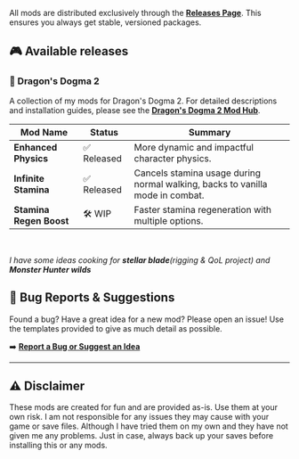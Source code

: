 All mods are distributed exclusively through the **[Releases Page](https://github.com/mauricios11/videogame_modding/releases)**. This ensures you always get stable, versioned packages.

## 🎮 Available releases

### 🐉 Dragon's Dogma 2

A collection of my mods for Dragon's Dogma 2. For detailed descriptions and installation guides, please see the **[Dragon's Dogma 2 Mod Hub](./Dragons_Dogma_2/)**.

| Mod Name                                       | Status      | Summary                                                 |
| ---------------------------------------------- | ----------- | ------------------------------------------------------- |
| **Enhanced Physics** | ✅ Released  | More dynamic and impactful character physics.           |
| **Infinite Stamina** | ✅ Released  | Cancels stamina usage during normal walking, backs to vanilla mode in combat.    |
| **Stamina Regen Boost** | 🛠️ WIP    | Faster stamina regeneration with multiple options.      |
                    

<br/>

*I have some ideas cooking for **stellar blade**(rigging & QoL project) and **Monster Hunter wilds***


## 🐞 Bug Reports & Suggestions
Found a bug? Have a great idea for a new mod? Please open an issue! Use the templates provided to give as much detail as possible.

➡️ **[Report a Bug or Suggest an Idea](https://github.com/mauricios11/videogame_modding/issues/new/choose)** 

---

## ⚠️ Disclaimer

These mods are created for fun and are provided as-is. Use them at your own risk. I am not responsible for any issues they may cause with your game or save files. Although I have tried them on my own and they have not given me any problems. Just in case, always back up your saves before installing this or any mods.
